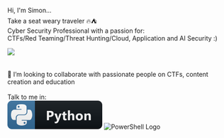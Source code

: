 Hi, I'm Simon... <br>
Take a seat weary traveler 🔥⛺ <br> 
Cyber Security Professional with a passion for: <br>
CTFs/Red Teaming/Threat Hunting/Cloud, Application and AI Security :) <br>
<div id="header" align="left">
  <img src ="https://media.giphy.com/media/YRMb6dd7zprS00JdGZ/giphy.gif" width="100"/>
</div>
<br>

👯 I’m looking to collaborate with passionate people on CTFs, content creation and education <br><br>
Talk to me in: <br>
![Alt text](https://raw.githubusercontent.com/MikeCodesDotNET/ColoredBadges/master/svg/dev/languages/python.svg)       <img src="https://gist.githubusercontent.com/Xainey/d5bde7d01dcbac51ac951810e94313aa/raw/6c858c46726541b48ddaaebab29c41c07a196394/PowerShell.svg" alt="PowerShell Logo" width="60" height="30">
